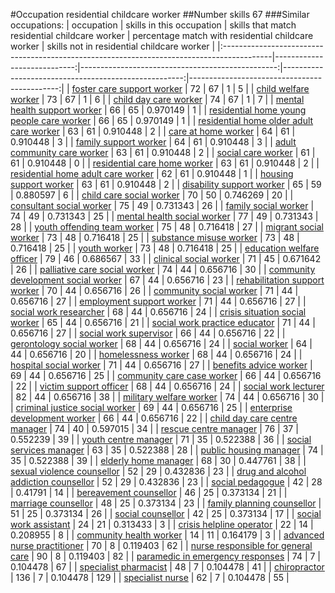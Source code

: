 #Occupation residential childcare worker
##Number skills 67
###Similar occupations:
| occupation                                                                                |   skills in this occupation |   skills that match residential childcare worker |   percentage match with residential childcare worker |   skills not in residential childcare worker |
|:------------------------------------------------------------------------------------------|----------------------------:|-------------------------------------------------:|-----------------------------------------------------:|---------------------------------------------:|
| [foster care support worker](foster_care_support_worker.md)                               |                          72 |                                               67 |                                             1        |                                            5 |
| [child welfare worker](child_welfare_worker.md)                                           |                          73 |                                               67 |                                             1        |                                            6 |
| [child day care worker](child_day_care_worker.md)                                         |                          74 |                                               67 |                                             1        |                                            7 |
| [mental health support worker](mental_health_support_worker.md)                           |                          66 |                                               65 |                                             0.970149 |                                            1 |
| [residential home young people care worker](residential_home_young_people_care_worker.md) |                          66 |                                               65 |                                             0.970149 |                                            1 |
| [residential home older adult care worker](residential_home_older_adult_care_worker.md)   |                          63 |                                               61 |                                             0.910448 |                                            2 |
| [care at home worker](care_at_home_worker.md)                                             |                          64 |                                               61 |                                             0.910448 |                                            3 |
| [family support worker](family_support_worker.md)                                         |                          64 |                                               61 |                                             0.910448 |                                            3 |
| [adult community care worker](adult_community_care_worker.md)                             |                          63 |                                               61 |                                             0.910448 |                                            2 |
| [social care worker](social_care_worker.md)                                               |                          61 |                                               61 |                                             0.910448 |                                            0 |
| [residential care home worker](residential_care_home_worker.md)                           |                          63 |                                               61 |                                             0.910448 |                                            2 |
| [residential home adult care worker](residential_home_adult_care_worker.md)               |                          62 |                                               61 |                                             0.910448 |                                            1 |
| [housing support worker](housing_support_worker.md)                                       |                          63 |                                               61 |                                             0.910448 |                                            2 |
| [disability support worker](disability_support_worker.md)                                 |                          65 |                                               59 |                                             0.880597 |                                            6 |
| [child care social worker](child_care_social_worker.md)                                   |                          70 |                                               50 |                                             0.746269 |                                           20 |
| [consultant social worker](consultant_social_worker.md)                                   |                          75 |                                               49 |                                             0.731343 |                                           26 |
| [family social worker](family_social_worker.md)                                           |                          74 |                                               49 |                                             0.731343 |                                           25 |
| [mental health social worker](mental_health_social_worker.md)                             |                          77 |                                               49 |                                             0.731343 |                                           28 |
| [youth offending team worker](youth_offending_team_worker.md)                             |                          75 |                                               48 |                                             0.716418 |                                           27 |
| [migrant social worker](migrant_social_worker.md)                                         |                          73 |                                               48 |                                             0.716418 |                                           25 |
| [substance misuse worker](substance_misuse_worker.md)                                     |                          73 |                                               48 |                                             0.716418 |                                           25 |
| [youth worker](youth_worker.md)                                                           |                          73 |                                               48 |                                             0.716418 |                                           25 |
| [education welfare officer](education_welfare_officer.md)                                 |                          79 |                                               46 |                                             0.686567 |                                           33 |
| [clinical social worker](clinical_social_worker.md)                                       |                          71 |                                               45 |                                             0.671642 |                                           26 |
| [palliative care social worker](palliative_care_social_worker.md)                         |                          74 |                                               44 |                                             0.656716 |                                           30 |
| [community development social worker](community_development_social_worker.md)             |                          67 |                                               44 |                                             0.656716 |                                           23 |
| [rehabilitation support worker](rehabilitation_support_worker.md)                         |                          70 |                                               44 |                                             0.656716 |                                           26 |
| [community social worker](community_social_worker.md)                                     |                          71 |                                               44 |                                             0.656716 |                                           27 |
| [employment support worker](employment_support_worker.md)                                 |                          71 |                                               44 |                                             0.656716 |                                           27 |
| [social work researcher](social_work_researcher.md)                                       |                          68 |                                               44 |                                             0.656716 |                                           24 |
| [crisis situation social worker](crisis_situation_social_worker.md)                       |                          65 |                                               44 |                                             0.656716 |                                           21 |
| [social work practice educator](social_work_practice_educator.md)                         |                          71 |                                               44 |                                             0.656716 |                                           27 |
| [social work supervisor](social_work_supervisor.md)                                       |                          66 |                                               44 |                                             0.656716 |                                           22 |
| [gerontology social worker](gerontology_social_worker.md)                                 |                          68 |                                               44 |                                             0.656716 |                                           24 |
| [social worker](social_worker.md)                                                         |                          64 |                                               44 |                                             0.656716 |                                           20 |
| [homelessness worker](homelessness_worker.md)                                             |                          68 |                                               44 |                                             0.656716 |                                           24 |
| [hospital social worker](hospital_social_worker.md)                                       |                          71 |                                               44 |                                             0.656716 |                                           27 |
| [benefits advice worker](benefits_advice_worker.md)                                       |                          69 |                                               44 |                                             0.656716 |                                           25 |
| [community care case worker](community_care_case_worker.md)                               |                          66 |                                               44 |                                             0.656716 |                                           22 |
| [victim support officer](victim_support_officer.md)                                       |                          68 |                                               44 |                                             0.656716 |                                           24 |
| [social work lecturer](social_work_lecturer.md)                                           |                          82 |                                               44 |                                             0.656716 |                                           38 |
| [military welfare worker](military_welfare_worker.md)                                     |                          74 |                                               44 |                                             0.656716 |                                           30 |
| [criminal justice social worker](criminal_justice_social_worker.md)                       |                          69 |                                               44 |                                             0.656716 |                                           25 |
| [enterprise development worker](enterprise_development_worker.md)                         |                          66 |                                               44 |                                             0.656716 |                                           22 |
| [child day care centre manager](child_day_care_centre_manager.md)                         |                          74 |                                               40 |                                             0.597015 |                                           34 |
| [rescue centre manager](rescue_centre_manager.md)                                         |                          76 |                                               37 |                                             0.552239 |                                           39 |
| [youth centre manager](youth_centre_manager.md)                                           |                          71 |                                               35 |                                             0.522388 |                                           36 |
| [social services manager](social_services_manager.md)                                     |                          63 |                                               35 |                                             0.522388 |                                           28 |
| [public housing manager](public_housing_manager.md)                                       |                          74 |                                               35 |                                             0.522388 |                                           39 |
| [elderly home manager](elderly_home_manager.md)                                           |                          68 |                                               30 |                                             0.447761 |                                           38 |
| [sexual violence counsellor](sexual_violence_counsellor.md)                               |                          52 |                                               29 |                                             0.432836 |                                           23 |
| [drug and alcohol addiction counsellor](drug_and_alcohol_addiction_counsellor.md)         |                          52 |                                               29 |                                             0.432836 |                                           23 |
| [social pedagogue](social_pedagogue.md)                                                   |                          42 |                                               28 |                                             0.41791  |                                           14 |
| [bereavement counsellor](bereavement_counsellor.md)                                       |                          46 |                                               25 |                                             0.373134 |                                           21 |
| [marriage counsellor](marriage_counsellor.md)                                             |                          48 |                                               25 |                                             0.373134 |                                           23 |
| [family planning counsellor](family_planning_counsellor.md)                               |                          51 |                                               25 |                                             0.373134 |                                           26 |
| [social counsellor](social_counsellor.md)                                                 |                          42 |                                               25 |                                             0.373134 |                                           17 |
| [social work assistant](social_work_assistant.md)                                         |                          24 |                                               21 |                                             0.313433 |                                            3 |
| [crisis helpline operator](crisis_helpline_operator.md)                                   |                          22 |                                               14 |                                             0.208955 |                                            8 |
| [community health worker](community_health_worker.md)                                     |                          14 |                                               11 |                                             0.164179 |                                            3 |
| [advanced nurse practitioner](advanced_nurse_practitioner.md)                             |                          70 |                                                8 |                                             0.119403 |                                           62 |
| [nurse responsible for general care](nurse_responsible_for_general_care.md)               |                          90 |                                                8 |                                             0.119403 |                                           82 |
| [paramedic in emergency responses](paramedic_in_emergency_responses.md)                   |                          74 |                                                7 |                                             0.104478 |                                           67 |
| [specialist pharmacist](specialist_pharmacist.md)                                         |                          48 |                                                7 |                                             0.104478 |                                           41 |
| [chiropractor](chiropractor.md)                                                           |                         136 |                                                7 |                                             0.104478 |                                          129 |
| [specialist nurse](specialist_nurse.md)                                                   |                          62 |                                                7 |                                             0.104478 |                                           55 |

